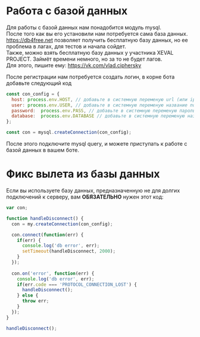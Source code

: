 # Работа с базой данных
Для работы с базой данных нам понадобится модуль mysql.<br>
После того как вы его установили нам потребуется сама база данных.<br>
https://db4free.net позволяет получить бесплатную базу данных, но ее проблема в лагах, для тестов и начала сойдет.<br>
Также, можно взять бесплатную базу данных у участника XEVAL PROJECT. Займёт времени немного, но за то не будет лагов.<br>
Для этого, пишите ему: https://vk.com/vlad.ciphersky<br>

После регистрации нам потребуется создать логин, в корне бота добавьте следующий код
```javascript lineNo
const con_config = {
  host: process.env.HOST, // добавьте в системную переменую url (или ip) сервера
  user: process.env.USER, // добавьте в системную переменую название пользователя вашей базы
  password:  process.env.PASS, // добавьте в системную переменую пароль вашей базы
  database:  process.env.DATABASE // добавьте в системную переменую название вашей базы
};

const con = mysql.createConnection(con_config);
```

После этого подключите mysql query, и можете приступать к работе с базой данных в вашем боте.

# Фикс вылета из базы данных
Если вы используете базу данных, предназначенную не для долгих подключений к серверу, вам **ОБЯЗАТЕЛЬНО** нужен этот код:
```javascript lineNo
var con;

function handleDisconnect() {
  con = my.createConnection(con_config);

  con.connect(function(err) {
    if(err) {
      console.log('db error', err);
      setTimeout(handleDisconnect, 2000);
    }
  });
  
  con.on('error', function(err) {
    console.log('db error', err);
    if(err.code === 'PROTOCOL_CONNECTION_LOST') {
      handleDisconnect();
    } else {
      throw err;
    }
  });
}

handleDisconnect();
```
